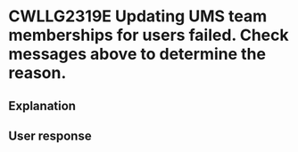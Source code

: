 # CWLLG2319E Updating UMS team memberships for users failed. Check messages above to determine the reason.

## Explanation

## User response